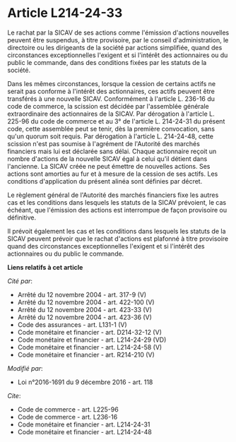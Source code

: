 # Article L214-24-33

Le rachat par la SICAV de ses actions comme l'émission d'actions nouvelles peuvent être suspendus, à titre provisoire, par le
conseil d'administration, le directoire ou les dirigeants de la société par actions simplifiée, quand des circonstances
exceptionnelles l'exigent et si l'intérêt des actionnaires ou du public le commande, dans des conditions fixées par les
statuts de la société. 

Dans les mêmes circonstances, lorsque la cession de certains actifs ne serait pas conforme à l'intérêt des actionnaires, ces
actifs peuvent être transférés à une nouvelle SICAV. Conformément à l'article L. 236-16 du code de commerce, la scission est
décidée par l'assemblée générale extraordinaire des actionnaires de la SICAV. Par dérogation à l'article L. 225-96 du code de
commerce et au 3° de l'article L. 214-24-31 du présent code, cette assemblée peut se tenir, dès la première convocation, sans
qu'un quorum soit requis. Par dérogation à l'article L. 214-24-48, cette scission n'est pas soumise à l'agrément de
l'Autorité des marchés financiers mais lui est déclarée sans délai. Chaque actionnaire reçoit un nombre d'actions de la
nouvelle SICAV égal à celui qu'il détient dans l'ancienne. La SICAV créée ne peut émettre de nouvelles actions. Ses actions
sont amorties au fur et à mesure de la cession de ses actifs. Les conditions d'application du présent alinéa sont définies
par décret. 

Le règlement général de l'Autorité des marchés financiers fixe les autres cas et les conditions dans lesquels les statuts de
la SICAV prévoient, le cas échéant, que l'émission des actions est interrompue de façon provisoire ou définitive.

Il prévoit également les cas et les conditions dans lesquels les statuts de la SICAV peuvent prévoir que le rachat d'actions
est plafonné à titre provisoire quand des circonstances exceptionnelles l'exigent et si l'intérêt des actionnaires ou du
public le commande.

**Liens relatifs à cet article**

_Cité par_:

  - Arrêté du 12 novembre 2004 - art. 317-9 (V)
  - Arrêté du 12 novembre 2004 - art. 422-100 (V)
  - Arrêté du 12 novembre 2004 - art. 423-33 (V)
  - Arrêté du 12 novembre 2004 - art. 423-36 (V)
  - Code des assurances - art. L131-1 (V)
  - Code monétaire et financier - art. D214-32-12 (V)
  - Code monétaire et financier - art. L214-24-29 (VD)
  - Code monétaire et financier - art. L214-24-58 (V)
  - Code monétaire et financier - art. R214-210 (V)

_Modifié par_:

  - Loi n°2016-1691 du 9 décembre 2016 - art. 118

_Cite_:

  - Code de commerce - art. L225-96
  - Code de commerce - art. L236-16
  - Code monétaire et financier - art. L214-24-31
  - Code monétaire et financier - art. L214-24-48
